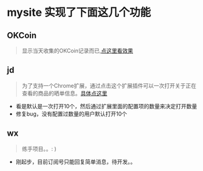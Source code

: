 mysite 实现了下面这几个功能
=====

OKCoin
----
>显示当天收集的OKCoin记录而已,[点这里看效果](http://kejt.cn/ltc)

jd
----
>为了支持一个Chrome扩展，通过点击这个扩展插件可以一次打开关于正在查看的商品的晒单信息。[具体点这里](https://github.com/hhhyde/chrome-Extensions)

* 看是默认是一次打开10个，然后通过扩展里面的配置项的数量来决定打开数量
* 修复bug，没有配置过数量的用户默认打开10个

wx
----
>练手项目。。: )

* 刚起步，目前订阅号只能回复简单消息，待开发。。
